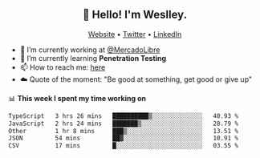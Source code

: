 <h2 align="center">👋 Hello! I'm Weslley.</h2>
<p align="center">
  <a href="http://weslleyneri.com.br">Website</a> •
  <a href="https://twitter.com/Weslley_Neri">Twitter</a> •
  <a href="https://www.linkedin.com/in/weslley-neri-3658908b">LinkedIn</a>
</p>


- 🔭 I’m currently working at [@MercadoLibre](https://github.com/mercadolibre)
- 🌱 I’m currently learning **Penetration Testing**
- 📫 How to reach me: [here](mailto:weslley39@gmail.com)
- ☁️ Quote of the moment: "Be good at something, get good or give up"

📊 **This week I spent my time working on**
<!--START_SECTION:waka-->

```txt
TypeScript   3 hrs 26 mins   ██████████▒░░░░░░░░░░░░░░   40.93 %
JavaScript   2 hrs 24 mins   ███████▒░░░░░░░░░░░░░░░░░   28.79 %
Other        1 hr 8 mins     ███▒░░░░░░░░░░░░░░░░░░░░░   13.51 %
JSON         54 mins         ██▓░░░░░░░░░░░░░░░░░░░░░░   10.91 %
CSV          17 mins         █░░░░░░░░░░░░░░░░░░░░░░░░   03.55 %
```

<!--END_SECTION:waka-->

<!-- Inspired by https://github.com/gruselhaus/gruselhaus -->